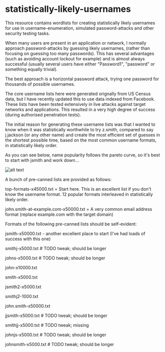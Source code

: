 # statistically-likely-usernames
This resource contains wordlists for creating statistically likely usernames for use in username-enumeration, simulated password-attacks and other security testing tasks.

When many users are present in an application or network, I normally approach password-attacks by guessing likely usernames, (rather than focusing on guessing too many passwords). This has several advantages (such as avoiding account lockout for example) and is almost always successful (usually several users have either "Password1", "password" or something equally trivial).

The best approach is a horizontal password attack, trying one password for thousands of possible usernames.

The core username lists here were generated orignally from US Census data, but I have recently updated this to use data indexed from Facebook. These lists have been tested extensively in live attacks against target networks and applications. This resulted in a very high degree of success (during authorised penetration tests).

The initial reason for generating these username lists was that I wanted to know when it was statistically worthwhile to try z.smith, compared to say j.jackson (or any other name) and create the most efficient set of guesses in the shortest possible time, based on the most common username formats, in statistically likely order.

As you can see below, name popularity follows the pareto curve, so it's best to start with jsmith and work down...

![alt text](https://github.com/insidetrust/statistically-likely-usernames/blob/master/popular-names.JPG "Pereto curves are awesome")

A bunch of pre-canned lists are provided as follows:

top-formats-x45000.txt = Start here. This is an excellent list if you don't know the username format. 12 popular formats interleaved in statistically likely order.

john.smith-at-example.com-x50000.txt = A very common email address format (replace example.com with the target domain)

Formats of the following pre-canned lists should be self-evident:

jsmith-x50000.txt - another excellent place to start (I've had loads of success with this one)

smithj-x5000.txt # TODO tweak; should be longer

johns-x5000.txt # TODO tweak; should be longer

john-x10000.txt

smith-x5000.txt

jsmith2-x5000.txt

smithj2-1000.txt

john.smith-x50000.txt

jjsmith-x5000.txt  # TODO tweak; should be longer

smithjj-x5000.txt # TODO tweak; missing

johnjs-x5000.txt # TODO tweak; should be longer

johnsmith-x5000.txt # TODO tweak; should be longer

